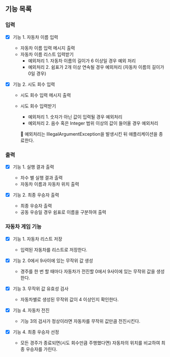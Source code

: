 ## 기능 목록

### 입력
- [x] 기능 1. 자동차 이름 입력

  - 자동차 이름 입력 메시지 출력
  - 자동차 이름 리스트 입력받기
      - 예외처리 1. 자동차 이름의 길이가 6 이상일 경우 예외 처리
      - 예외처리 2. 쉼표가 2개 이상 연속될 경우 예외처리 (자동차 이름의 길이가 0일 경우)


- [x] 기능 2. 시도 회수 입력

  - 시도 회수 입력 메시지 출력
  - 시도 회수 입력받기
      - 예외처리 1. 숫자가 아닌 값이 입력될 경우 예외처리
      - 예외처리 2. 음수 혹은 Integer 범위 이상의 값이 들어올 경우 예외처리

    
    📌 예외처리는 IllegalArgumentException을 발생시킨 뒤 애플리케이션을 종료한다.


### 출력
- [x] 기능 1. 실행 결과 출력

  - 차수 별 실행 결과 출력
  - 자동차 이름과 자동차 위치 출력
  

- [x] 기능 2. 최종 우승자 출력

  - 최종 우승자 출력
  - 공동 우승일 경우 쉼표로 이름을 구분하여 출력


### 자동차 게임 기능

- [x] 기능 1. 자동차 리스트 저장
  - 입력된 자동차를 리스트로 저장한다.


- [x] 기능 2. 0에서 9사이에 있는 무작위 값 생성
  - 경주를 한 번 할 때마다 자동차가 전진할 0에서 9사이에 있는 무작위 값을 생성한다.


- [x] 기능 3. 무작위 값 유효성 검사
  - 자동차별로 생성된 무작위 값이 4 이상인지 확인한다.


- [x] 기능 4. 자동차 전진
  - 기능 3의 검사가 정상이라면 자동차를 무작위 값만큼 전진시킨다.


- [x] 기능 4. 최종 우승자 선정
  - 모든 경주가 종료되면(시도 회수만큼 주행했다면) 자동차의 위치를 비교하여 최종 우승자를 가린다.